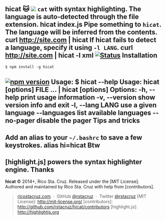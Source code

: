  hicat :cat:
<img src="http://ricostacruz.com/hicat/hicat.gif">
`cat` with syntax highlighting. The language is auto-detected through the file
extension.
    hicat index.js
Pipe something to `hicat`. The language will be inferred from the contents.
    curl http://site.com | hicat
If hicat fails to detect a language, specify it using `-l LANG`.
    curl http://site.com | hicat -l xml
[![Status](https://travis-ci.org/rstacruz/hicat.svg?branch=master)](https://travis-ci.org/rstacruz/hicat)
Installation
------------
    $ npm install -g hicat
[![npm version](https://badge.fury.io/js/hicat.svg)](https://npmjs.org/package/hicat "View this project on npm")
Usage:
    $ hicat --help
      Usage:
          hicat [options] FILE
          ... | hicat [options]
      Options:
          -h, --help         print usage information
          -v, --version      show version info and exit
          -l, --lang LANG    use a given language
              --languages    list available languages
              --no-pager     disable the pager
Tips and tricks
---------------
Add an alias to your `~/.bashrc` to save a few keystrokes.
    alias hi=hicat
Btw
---
[highlight.js] powers the syntax highlighter engine.
Thanks
------
**hicat** © 2014+, Rico Sta. Cruz. Released under the [MIT License].<br>
Authored and maintained by Rico Sta. Cruz with help from [contributors].
> [ricostacruz.com](http://ricostacruz.com) &nbsp;&middot;&nbsp;
> GitHub [@rstacruz](https://github.com/rstacruz) &nbsp;&middot;&nbsp;
> Twitter [@rstacruz](https://twitter.com/rstacruz)
[MIT License]: http://mit-license.org/
[contributors]: http://github.com/rstacruz/hicat/contributors
[highlight.js]: http://highlightjs.org
